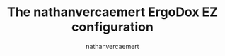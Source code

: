 ---
layout: layouts/keymapdb_entry.njk
OS: []
author: nathanvercaemert
firmware: QMK
hasHomeRowMods: True
hasLetterOnThumb: False
keymapImage: https://i.imgur.com/x6VgH9Z.png
keyCount: 76
keyboard: ErgoDox EZ
baseLayouts: ["QWERTY"]
languages: ['English']
layerCount: 15
title: "The nathanvercaemert ErgoDox EZ configuration"
isSplit: False
stagger: columnar
summary: 
keymapUrl: https://github.com/nathanvercaemert/qmk_firmware/tree/master/keyboards/ergodox_ez/keymaps/nathanvercaemert
writeup: https://github.com/nathanvercaemert/qmk_firmware/tree/master/keyboards/ergodox_ez/keymaps/nathanvercaemert/readme.md
---